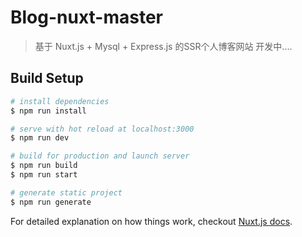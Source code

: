 # Blog-nuxt-master

> 基于 Nuxt.js + Mysql + Express.js 的SSR个人博客网站
> 开发中....

## Build Setup

``` bash
# install dependencies
$ npm run install

# serve with hot reload at localhost:3000
$ npm run dev

# build for production and launch server
$ npm run build
$ npm run start

# generate static project
$ npm run generate
```

For detailed explanation on how things work, checkout [Nuxt.js docs](https://nuxtjs.org).
